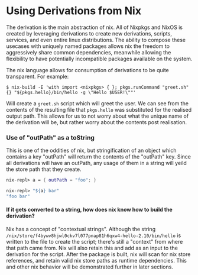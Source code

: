 # Using Derivations from Nix

The derivation is the main abstraction of nix. All of
Nixpkgs and NixOS is created by leveraging derivations
to create new derivations, scripts, services, and even
entire linux distributions. The ability to compose these
usecases with uniquely named packages allows nix the
freedom to aggressively share common dependencies, meanwhile
allowing the flexibility to have potentially incompatible
packages available on the system.

The nix language allows for consumption of derivations
to be quite transparent. For example:

```
$ nix-build -E 'with import <nixpkgs> { }; pkgs.runCommand "greet.sh" {} "${pkgs.hello}/bin/hello -g \"Hello $USER!\""'
```

Will create a `greet.sh` script which will greet the user.
We can see from the contents of the resulting file that
`pkgs.hello` was substituted for the realised output path.
This allows for us to not worry about what the unique name
of the derivation will be, but rather worry about the 
contents post realisation.

### Use of "outPath" as a toString

This is one of the oddities of nix, but stringification of
an object which contains a key "outPath" will return
the contents of the "outPath" key. Since all derivations
will have an outPath, any usage of them in a string
will yeild the store path that they create.

```nix
nix-repl> a = { outPath = "foo"; }

nix-repl> "${a} bar"
"foo bar"
```

#### If it gets converted to a string, how does nix know how to build the derivation?

Nix has a concept of "contextual strings". Although
the string `/nix/store/f4bywv8hjwl0ckv7l077pnap81h6qxw4-hello-2.10/bin/hello`
is written to the file to create the script; there's still
a "context" from where that path came from. Nix will
also retain this and add as an input to the derivation for
the script. After the package is built, nix will
scan for nix store references, and retain valid
nix store paths as runtime dependencies.
This and other nix behavior will be demonstrated further in later sections.
